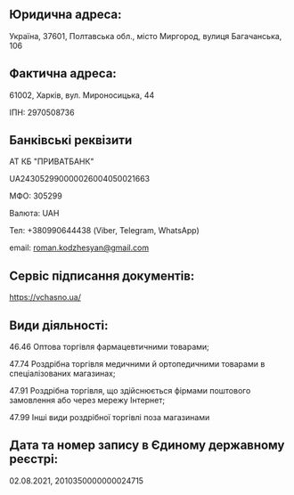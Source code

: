 


## Юридична адреса:
Україна, 37601, Полтавська обл., місто Миргород, вулиця Багачанська, 106

## Фактична адреса:
61002, Харків, вул. Мироносицька, 44

ІПН: 2970508736

## Банківські реквізити

АТ КБ "ПРИВАТБАНК"

UA243052990000026004050021663

МФО: 305299

Валюта: UAH

Тел: +380990644438 (Viber, Telegram, WhatsApp)

email: roman.kodzhesyan@gmail.com

## Сервіс підписання документів:

https://vchasno.ua/

## Види діяльності:

46.46 Оптова торгівля фармацевтичними товарами;

47.74 Роздрібна торгівля медичними й ортопедичними товарами в
спеціалізованих магазинах;

47.91 Роздрібна торгівля, що здійснюється фірмами поштового замовлення або
через мережу Інтернет;

47.99 Інші види роздрібної торгівлі поза магазинами

## Дата та номер запису в Єдиному державному реєстрі:

02.08.2021, 2010350000000024715
